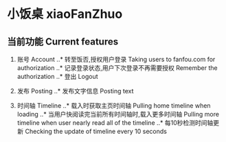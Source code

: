 # 小饭桌 xiaoFanZhuo

## 当前功能 Current features
1. 账号 Account
..* 转至饭否,授权用户登录 Taking users to fanfou.com for authorization
..* 记录登录状态,用户下次登录不再需要授权 Remember the authorization
..* 登出 Logout

2. 发布 Posting
..* 发布文字信息 Posting text

3. 时间轴 Timeline
..* 载入时获取主页时间轴 Pulling home timeline when loading
..* 当用户快阅读完当前所有时间轴时,载入更多时间轴 Pulling more timeline when user nearly read all of the timeline
..* 每10秒检测时间轴更新 Checking the update of timeline every 10 seconds
